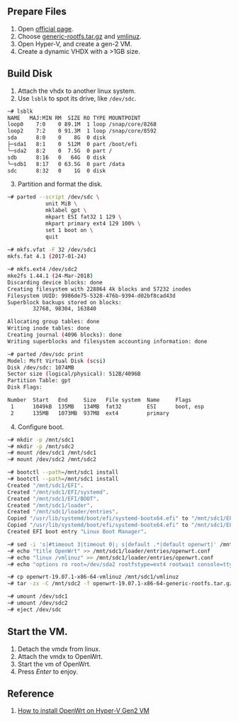 ## Prepare Files

1. Open [official page](http://downloads.openwrt.org/releases/19.07.1/targets/x86/64/).
2. Choose [generic-rootfs.tar.gz](http://downloads.openwrt.org/releases/19.07.1/targets/x86/64/openwrt-19.07.1-x86-64-generic-rootfs.tar.gz) and [vmlinuz](http://downloads.openwrt.org/releases/19.07.1/targets/x86/64/openwrt-19.07.1-x86-64-vmlinuz).
3. Open Hyper-V, and create a gen-2 VM.
4. Create a dynamic VHDX with a >1GB size.

## Build Disk

1. Attach the vhdx to another linux system.
2. Use `lsblk` to spot its drive, like `/dev/sdc`.
```bash
~# lsblk
NAME   MAJ:MIN RM  SIZE RO TYPE MOUNTPOINT
loop0    7:0    0 89.1M  1 loop /snap/core/8268
loop2    7:2    0 91.3M  1 loop /snap/core/8592
sda      8:0    0    8G  0 disk
├─sda1   8:1    0  512M  0 part /boot/efi
└─sda2   8:2    0  7.5G  0 part /
sdb      8:16   0   64G  0 disk
└─sdb1   8:17   0 63.5G  0 part /data
sdc      8:32   0    1G  0 disk
```
3. Partition and format the disk.
```bash
~# parted --script /dev/sdc \
            unit MiB \
            mklabel gpt \
            mkpart ESI fat32 1 129 \
            mkpart primary ext4 129 100% \
            set 1 boot on \
            quit
            
~# mkfs.vfat -F 32 /dev/sdc1
mkfs.fat 4.1 (2017-01-24)

~# mkfs.ext4 /dev/sdc2
mke2fs 1.44.1 (24-Mar-2018)
Discarding device blocks: done
Creating filesystem with 228864 4k blocks and 57232 inodes
Filesystem UUID: 9986de75-5328-476b-9394-d02bf8cad43d
Superblock backups stored on blocks:
        32768, 98304, 163840

Allocating group tables: done
Writing inode tables: done
Creating journal (4096 blocks): done
Writing superblocks and filesystem accounting information: done

~# parted /dev/sdc print
Model: Msft Virtual Disk (scsi)
Disk /dev/sdc: 1074MB
Sector size (logical/physical): 512B/4096B
Partition Table: gpt
Disk Flags:

Number  Start   End     Size   File system  Name     Flags
 1      1049kB  135MB   134MB  fat32        ESI      boot, esp
 2      135MB   1073MB  937MB  ext4         primary
```
4. Configure boot.
```bash
~# mkdir -p /mnt/sdc1
~# mkdir -p /mnt/sdc2
~# mount /dev/sdc1 /mnt/sdc1
~# mount /dev/sdc2 /mnt/sdc2

~# bootctl --path=/mnt/sdc1 install
~# bootctl --path=/mnt/sdc1 install
Created "/mnt/sdc1/EFI".
Created "/mnt/sdc1/EFI/systemd".
Created "/mnt/sdc1/EFI/BOOT".
Created "/mnt/sdc1/loader".
Created "/mnt/sdc1/loader/entries".
Copied "/usr/lib/systemd/boot/efi/systemd-bootx64.efi" to "/mnt/sdc1/EFI/systemd/systemd-bootx64.efi".
Copied "/usr/lib/systemd/boot/efi/systemd-bootx64.efi" to "/mnt/sdc1/EFI/BOOT/BOOTX64.EFI".
Created EFI boot entry "Linux Boot Manager".

~# sed -i 's|#timeout 3|timeout 0|; s|default .*|default openwrt|' /mnt/sdc1/loader/loader.conf
~# echo "title OpenWrt" >> /mnt/sdc1/loader/entries/openwrt.conf
~# echo "linux /vmlinuz" >> /mnt/sdc1/loader/entries/openwrt.conf
~# echo "options ro root=/dev/sda2 rootfstype=ext4 rootwait console=tty0" >> /mnt/sdc1/loader/entries/openwrt.conf

~# cp openwrt-19.07.1-x86-64-vmlinuz /mnt/sdc1/vmlinuz
~# tar -zx -C /mnt/sdc2 -f openwrt-19.07.1-x86-64-generic-rootfs.tar.gz

~# umount /dev/sdc1
~# umount /dev/sdc2
~# eject /dev/sdc
```
## Start the VM.
1. Detach the vmdx from linux.
2. Attach the vmdx to OpenWrt.
3. Start the vm of OpenWrt.
4. Press _Enter_ to enjoy.
## Reference
1. [How to install OpenWrt on Hyper-V Gen2 VM](https://qiita.com/kagurazakakotori/items/57243b855df57519510b)

